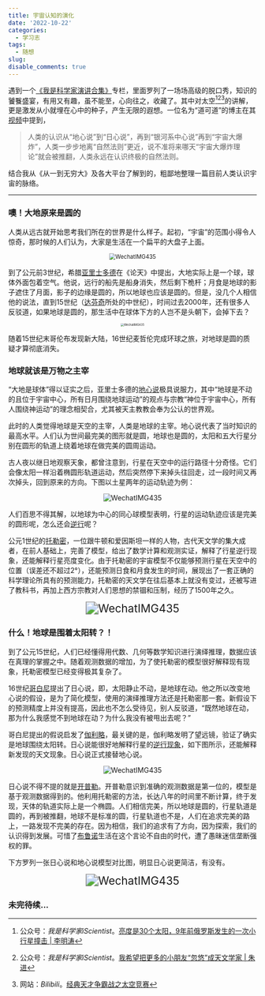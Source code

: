 ```yaml
---
title: 宇宙认知的演化
date: '2022-10-22'
categories:
  - 学习志
tags:
  - 随想
slug: 
disable_comments: true
---
```


遇到一个[《我是科学家演讲合集》](https://mp.weixin.qq.com/s/m2yp0aFq0BCBnxwqE6l51Q)专栏，里面罗列了一场场高级的脱口秀，知识的饕餮盛宴，有用又有趣，虽不能至，心向往之，收藏了。其中对太空[^1][^2][^4]的讲解，更是激发从小就埋在心中的种子，产生无限的遐想。一位名为“道可道”的博主在其[视频](https://www.bilibili.com/video/BV1dd4y1P7DN/?spm_id_from=333.337.search-card.all.click)中提到，
> 人类的认识从“地心说”到“日心说”，再到“银河系中心说”再到“宇宙大爆炸”，人类一步步地离“自然法则”更近，说不准将来哪天“宇宙大爆炸理论”就会被推翻，人类永远在认识终极的自然法则。

结合我从《从一到无穷大》及各大平台了解到的，粗鄙地整理一篇目前人类认识宇宙的脉络。

---
### 噢！大地原来是圆的
人类从远古就开始思考我们所在的世界是什么样子。起初，“宇宙”的范围小得令人惊奇，那时候的人们认为，大家是生活在一个扁平的大盘子上面。
<p style="text-align: center;">
	<img src="/images/1022_1.jpg" alt="WechatIMG435" style="zoom:80%;" />
</p>

到了公元前3世纪，希腊[亚里士多德](https://baike.baidu.com/item/亚里士多德/26769?fr=aladdin)在《论天》中提出，大地实际上是一个球，球体外面包着空气。他说，远行的船先是船身消失，然后剩下桅杆；月食是地球的影子遮住了月面，影子的边缘是圆的，所以地球也应该是圆的。但是，没几个人相信他的说法，直到15世纪（[达芬奇](https://www.bilibili.com/video/BV1Pf4y157ms/?spm_id_from=333.337.search-card.all.click)所处的中世纪），时间过去2000年，还有很多人反驳道，如果地球是圆的，那生活中在球体下方的人岂不是头朝下，会掉下去？

<p style="text-align: center;">
	<img src="/images/1022_2.jpg" alt="WechatIMG435" style="zoom:40%;" />
</p>

随着15世纪末哥伦布发现新大陆，16世纪麦哲伦完成环球之旅，对地球是圆的质疑才算彻底消失。

### 地球就该是万物之主宰

“大地是球体”得以证实之后，亚里士多德的[地心说](https://www.bilibili.com/video/BV1Xi4y147Uh/?spm_id_from=333.337.search-card.all.click)极具说服力，其中“地球是不动的且位于宇宙中心，所有日月围绕地球运动”的观点与宗教“神位于宇宙中心，所有人围绕神运动”的理念相契合，尤其被天主教教会奉为公认的世界观。

此时的人类觉得地球是天空的主宰，人类是地球的主宰。地心说代表了当时知识的最高水平。人们认为世间最完美的图形就是圆，地球也是圆的，太阳和五大行星分别在圆形的轨道上绕着地球在做完美的圆周运动。

古人夜以继日地观察天象，都曾注意到，行星在天空中的运行路径十分奇怪。它们会像太阳一样沿着椭圆形轨道运动，然后突然停下来掉头往回走，过一段时间又再次掉头，回到原来的方向。下图以土星两年的运动轨迹为例：

<p style="text-align: center;">
	<img src="/images/1022_4.jpg" alt="WechatIMG435" style="zoom:100%;" />
</p>

人们百思不得其解，以地球为中心的同心球模型表明，行星的运动轨迹应该是完美的圆形呢，怎么还会[逆行](https://baijiahao.baidu.com/s?id=1708035391754975037&wfr=spider&for=pc)呢？

公元1世纪的[托勒密](https://baike.baidu.com/item/克罗狄斯·托勒密/2675843?fr=aladdin)，一位跟牛顿和爱因斯坦一样的人物，古代天文学的集大成者，在前人基础上，完善了模型，给出了数学计算和观测实证，解释了行星逆行现象，还能解释行星亮度变化。由于托勒密的宇宙模型不仅能够预测行星在天空中的位置（误差还不超过2°），还能预测日食和月食发生的时间，展现出了一套正确的科学理论所具有的预测能力，托勒密的天文学在往后基本上就没有变过，还被写进了教科书，再加上西方宗教对人们思想的禁锢和压制，经历了1500年之久。

<p style="text-align: center;">
	<img src="/images/1022_1.gif" alt="WechatIMG435" style="zoom:160%;" />
</p>


### 什么！地球是围着太阳转？！

到了公元15世纪，人们已经懂得用代数、几何等数学知识进行演绎推理，数据应该在真理的掌握之中。随着观测数据的增加，为了使托勒密的模型很好解释现有现象，托勒密模型已经变得极其复杂了。

16世纪[哥白尼](https://www.bilibili.com/video/BV14W411G7c4/?spm_id_from=333.788.recommend_more_video.4)提出了日心说，即，太阳静止不动，是地球在动。他之所以改变地心说的假设，是为了简化模型，使用的演绎推理方法还是托勒密那一套。新假设下的预测精度上并没有提高，因此也不怎么受待见，别人反驳道，“既然地球在动，那为什么我感觉不到地球在动？为什么我没有被甩出去呢？”


哥白尼提出的假说启发了[伽利略](https://www.bilibili.com/video/BV1sW411V7A4/?spm_id_from=333.788&vd_source=813a147d7428303db620774cb1ec7ba8)，最关键的是，伽利略发明了望远镜，验证了确实是地球围绕太阳转。日心说能很好地解释行星的[逆行现象](https://baijiahao.baidu.com/s?id=1735252684956955470&wfr=spider&for=pc)，如下图所示，还能解释新发现的天文现象。日心说正式接替地心说。
<p style="text-align: center;">
	<img src="/images/1022_5.jpg" alt="WechatIMG435" style="zoom:100%;" />
</p>

日心说不得不提的就是[开普勒](https://www.bilibili.com/video/BV14W411G7c4/?spm_id_from=333.788.recommend_more_video.4)。开普勒意识到准确的观测数据是第一位的，模型是基于观测数据得到的。他利用托勒密的方法，长达八年的时间里不断计算，终于发现，天体的轨道实际上是一个椭圆。人们相信完美，所以地球是圆的，行星轨道是圆的，再到被推翻，地球不是标准的圆，行星轨道也不是，人们在追求完美的路上，一路发现不完美的存在。因为相信，我们的追求有了方向，因为探索，我们的认识得到发展。可惜了[布鲁诺](https://www.bilibili.com/video/BV1g3411r7NL/?spm_id_from=333.788.recommend_more_video.2)生活在这个言论不自由的时代，遭了愚昧迷信垄断强权的罪。

下方罗列一张日心说和地心说模型对比图，明显日心说更简洁，有没有。
<p style="text-align: center;">
	<img src="/images/1022_2.gif" alt="WechatIMG435" style="zoom:160%;" />
</p>

### 未完待续...
























[^1]: 公众号：_我是科学家iScientist_。[亮度是30个太阳，9年前俄罗斯发生的一次小行星撞击 | 李明涛](https://mp.weixin.qq.com/s/N9kRS-CID5dYIzUQBhuxDQ)
[^2]: 公众号：_我是科学家iScientist_。[我希望把更多的小朋友“忽悠”成天文学家 | 朱进](https://mp.weixin.qq.com/s/aFpi7iv_QZA-7TL_RUiwig)
[^4]: 网站：_Bilibili_。[经典天才争霸战之太空竞赛](https://www.bilibili.com/video/BV1Cm4y1R7Np/?spm_id_from=333.337.search-card.all.click)

